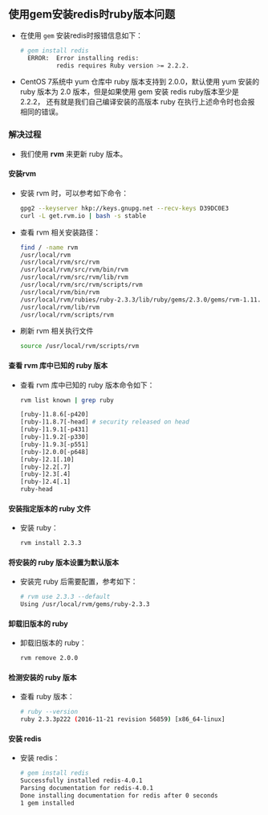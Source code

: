 ## 使用gem安装redis时ruby版本问题
- 在使用 `gem` 安装redis时报错信息如下：

  ```bash
  # gem install redis
    ERROR:  Error installing redis:
            redis requires Ruby version >= 2.2.2.
  ```
- CentOS 7系统中 yum 仓库中 ruby 版本支持到 2.0.0，默认使用 yum 安装的 ruby 版本为 2.0 版本，但是如果使用 gem 安装 redis ruby版本至少是 2.2.2，
还有就是我们自己编译安装的高版本 ruby 在执行上述命令时也会报相同的错误。

### 解决过程
- 我们使用 **rvm** 来更新 ruby 版本。

#### 安装rvm
- 安装 rvm 时，可以参考如下命令：
  
  ```bash
  gpg2 --keyserver hkp://keys.gnupg.net --recv-keys D39DC0E3
  curl -L get.rvm.io | bash -s stable
  ```
- 查看 rvm 相关安装路径：
  
  ```bash
  find / -name rvm
  /usr/local/rvm
  /usr/local/rvm/src/rvm
  /usr/local/rvm/src/rvm/bin/rvm
  /usr/local/rvm/src/rvm/lib/rvm
  /usr/local/rvm/src/rvm/scripts/rvm
  /usr/local/rvm/bin/rvm
  /usr/local/rvm/rubies/ruby-2.3.3/lib/ruby/gems/2.3.0/gems/rvm-1.11.3.9/lib/rvm   # 出现这个是因为我已经安装好了ruby
  /usr/local/rvm/lib/rvm
  /usr/local/rvm/scripts/rvm
  ```
- 刷新 rvm 相关执行文件
  
  ```bash
  source /usr/local/rvm/scripts/rvm
  ```

#### 查看 rvm 库中已知的 ruby 版本
- 查看 rvm 库中已知的 ruby 版本命令如下：

  ```bash
  rvm list known | grep ruby
  
  [ruby-]1.8.6[-p420]
  [ruby-]1.8.7[-head] # security released on head
  [ruby-]1.9.1[-p431]
  [ruby-]1.9.2[-p330]
  [ruby-]1.9.3[-p551]
  [ruby-]2.0.0[-p648]
  [ruby-]2.1[.10]
  [ruby-]2.2[.7]
  [ruby-]2.3[.4]
  [ruby-]2.4[.1]
  ruby-head
  ```
#### 安装指定版本的 ruby 文件
- 安装 ruby：
  
  ```bash
  rvm install 2.3.3
  ```

#### 将安装的 ruby 版本设置为默认版本
- 安装完 ruby 后需要配置，参考如下：

  ```bash
  # rvm use 2.3.3 --default
  Using /usr/local/rvm/gems/ruby-2.3.3
  ```
#### 卸载旧版本的 ruby
- 卸载旧版本的 ruby：

  ```bash
  rvm remove 2.0.0
  ```
#### 检测安装的 ruby 版本
- 查看 ruby 版本：

  ```bash
  # ruby --version
  ruby 2.3.3p222 (2016-11-21 revision 56859) [x86_64-linux]
  ```
#### 安装 redis
- 安装 redis：

  ```bash
  # gem install redis
  Successfully installed redis-4.0.1
  Parsing documentation for redis-4.0.1
  Done installing documentation for redis after 0 seconds
  1 gem installed
  ```
  






